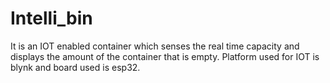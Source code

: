 # Intelli_bin
It is an IOT enabled container which senses the real time capacity and displays the amount of the container that is empty. Platform used for IOT is blynk and board used is esp32.
